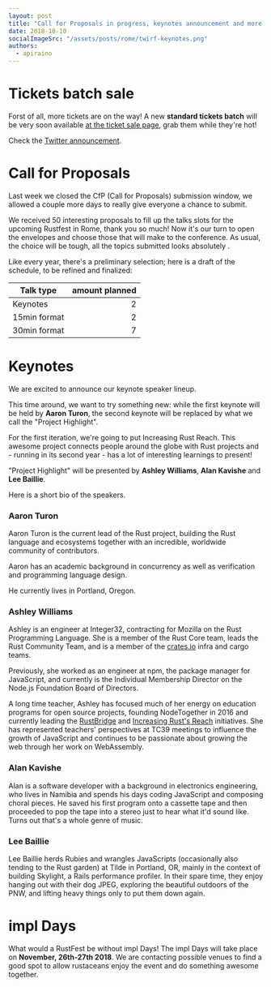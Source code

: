 ```yaml
---
layout: post
title: "Call for Proposals in progress, keynotes announcement and more tickets!"
date: 2018-10-10
socialImageSrc: "/assets/posts/rome/twirf-keynotes.png"
authors:
  - apiraino
---
```


# Tickets batch sale

Forst of all, more tickets are on the way! A new <strong>standard tickets batch</strong> will be very soon available <a href="https://ti.to/asquera-event-ug/rustfest-rome-2018" target="_blank">at the ticket sale page</a>, grab them while they're hot!

Check the <a href="https://twitter.com/RustFest/status/1049932457888440320" target="_blank">Twitter announcement</a>.

# Call for Proposals

Last week we closed the CfP (Call for Proposals) submission window, we allowed a couple more days to really give everyone a chance to submit.

We received 50 interesting proposals to fill up the talks slots for the upcoming Rustfest in Rome, thank you so much! Now it's our turn to open the envelopes and choose those that will make to the conference. As usual, the choice will be tough, all the topics submitted looks absolutely .

Like every year, there's a preliminary selection; here is a draft of the schedule, to be refined and finalized:

| Talk type     | amount planned |
| ------------- | --------------:|
| Keynotes      | 2              |
| 15min format  | 2              |
| 30min format  | 7              |

# Keynotes

We are excited to announce our keynote speaker lineup.

This time around, we want to try something new: while the first keynote will be held by <strong>Aaron Turon</strong>,
the second keynote will be replaced by what we call the "Project Highlight".

For the first iteration, we're going to put Increasing Rust Reach. This awesome project connects people around the globe
with Rust projects and - running in its second year - has a lot of interesting learnings to present!

"Project Highlight" will be presented by <strong>Ashley Williams</strong>, <strong>Alan Kavishe</strong> and <strong>Lee
Baillie</strong>.

Here is a short bio of the speakers.

### Aaron Turon

Aaron Turon is the current lead of the Rust project, building the Rust language and ecosystems together with an
incredible, worldwide community of contributors.

Aaron has an academic background in concurrency as well as verification and programming language design.

He currently lives in Portland, Oregon.

### Ashley Williams

Ashley is an engineer at Integer32, contracting for Mozilla on the Rust Programming Language. She is a member of the
Rust Core team, leads the Rust Community Team, and is a member of the [crates.io](https://crates.io) infra and cargo
teams.

Previously, she worked as an engineer at npm, the package manager for JavaScript, and currently is the Individual
Membership Director on the Node.js Foundation Board of Directors.

A long time teacher, Ashley has focused much of her energy on education programs for open source projects, founding
NodeTogether in 2016 and currently leading the [RustBridge](https://rustbridge.github.io) and [Increasing Rust's Reach](http://reach.rust-lang.org) initiatives. She has represented
teachers' perspectives at TC39 meetings to influence the growth of JavaScript and continues to be passionate about
growing the web through her work on WebAssembly.

### Alan Kavishe

Alan is a software developer with a background in electronics engineering, who lives in Namibia and spends his days
coding JavaScript and composing choral pieces. He saved his first program onto a cassette tape and then proceeded to pop
the tape into a stereo just to hear what it'd sound like. Turns out that's a whole genre of music.

### Lee Baillie

Lee Baillie herds Rubies and wrangles JavaScripts (occasionally also tending to the Rust garden) at Tilde in Portland,
OR, mainly in the context of building Skylight, a Rails performance profiler. In their spare time, they enjoy hanging
out with their dog JPEG, exploring the beautiful outdoors of the PNW, and lifting heavy things only to put them down
again.

# impl Days

What would a RustFest be without impl Days! The impl Days will take place on <strong>November, 26th-27th
2018</strong>. We are contacting possible venues to find a good spot to allow rustaceans enjoy the event and do
something awesome together.
